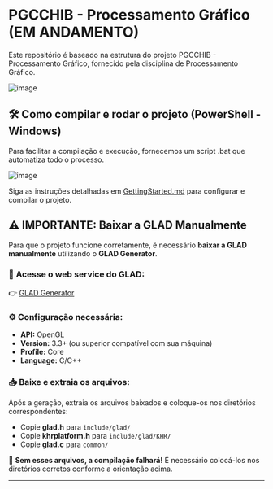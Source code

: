 # PGCCHIB - Processamento Gráfico (EM ANDAMENTO)

Este repositório é baseado na estrutura do projeto PGCCHIB - Processamento Gráfico, fornecido pela disciplina de Processamento Gráfico. 

![image](https://github.com/user-attachments/assets/b27f999e-ff81-4394-9637-3ade365d57ed)

## 🛠️ Como compilar e rodar o projeto (PowerShell - Windows)
Para facilitar a compilação e execução, fornecemos um script .bat que automatiza todo o processo.

![image](https://github.com/user-attachments/assets/c75dd07f-e1f1-47de-a9da-1b1cd1c46849)

Siga as instruções detalhadas em [GettingStarted.md](GettingStarted.md) para configurar e compilar o projeto.

## ⚠️ **IMPORTANTE: Baixar a GLAD Manualmente**
Para que o projeto funcione corretamente, é necessário **baixar a GLAD manualmente** utilizando o **GLAD Generator**.

### 🔗 **Acesse o web service do GLAD**:
👉 [GLAD Generator](https://glad.dav1d.de/)

### ⚙️ **Configuração necessária:**
- **API:** OpenGL  
- **Version:** 3.3+ (ou superior compatível com sua máquina)  
- **Profile:** Core  
- **Language:** C/C++  

### 📥 **Baixe e extraia os arquivos:**
Após a geração, extraia os arquivos baixados e coloque-os nos diretórios correspondentes:
- Copie **glad.h** para `include/glad/`
- Copie **khrplatform.h** para `include/glad/KHR/`
- Copie **glad.c** para `common/`

🚨 **Sem esses arquivos, a compilação falhará!** É necessário colocá-los nos diretórios corretos conforme a orientação acima.

---



